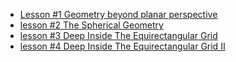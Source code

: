 * [Lesson #1 Geometry beyond planar perspective](https://artbellinsky.com/curved-drawing-lesson-1-geometry-beyond-planar-perspective)
* [lesson #2 The Spherical Geometry](https://artbellinsky.com/curved-drawing-lessons-2-the-spherical-geometry/)
* [lesson #3 Deep Inside The Equirectangular Grid](https://artbellinsky.com/1122/)
* [lesson #4 Deep Inside The Equirectangular Grid II](https://artbellinsky.com/1131/)

